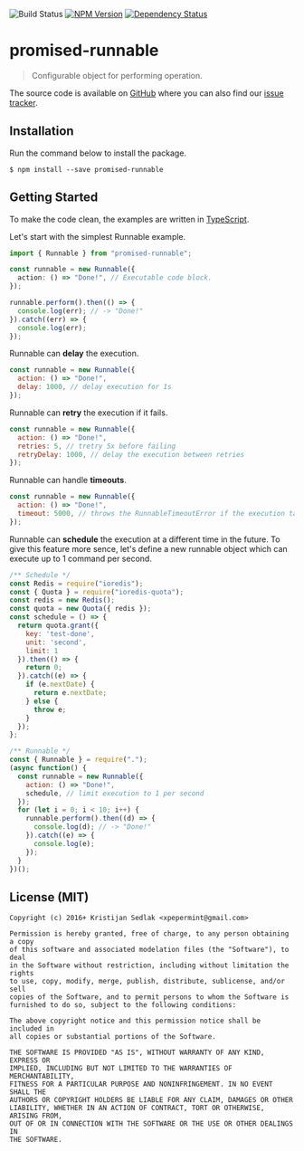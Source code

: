 ![Build Status](https://travis-ci.org/xpepermint/promised-runnable.svg?branch=master)&nbsp;[![NPM Version](https://badge.fury.io/js/promised-runnable.svg)](https://badge.fury.io/js/promised-runnable)&nbsp;[![Dependency Status](https://gemnasium.com/xpepermint/promised-runnable.svg)](https://gemnasium.com/xpepermint/promised-runnable)

# promised-runnable

> Configurable object for performing operation.

The source code is available on [GitHub](https://github.com/xpepermint/promised-runnable) where you can also find our [issue tracker](https://github.com/xpepermint/promised-runnable/blob/master/issues).

## Installation

Run the command below to install the package.

```
$ npm install --save promised-runnable
```

## Getting Started

To make the code clean, the examples are written in [TypeScript](https://www.typescriptlang.org/).

Let's start with the simplest Runnable example.

```ts
import { Runnable } from "promised-runnable";

const runnable = new Runnable({
  action: () => "Done!", // Executable code block.
});

runnable.perform().then(() => {
  console.log(err); // -> "Done!"
}).catch((err) => {
  console.log(err);
});
```

Runnable can **delay** the execution.

```js
const runnable = new Runnable({
  action: () => "Done!",
  delay: 1000, // delay execution for 1s
});
```

Runnable can **retry** the execution if it fails.

```js
const runnable = new Runnable({
  action: () => "Done!",
  retries: 5, // tretry 5x before failing
  retryDelay: 1000, // delay the execution between retries
});
```

Runnable can handle **timeouts**.

```js
const runnable = new Runnable({
  action: () => "Done!",
  timeout: 5000, // throws the RunnableTimeoutError if the execution takes too long
});
```
Runnable can **schedule** the execution at a different time in the future. To give this feature more sence, let's define a new runnable object which can execute up to 1 command per second.

```js
/** Schedule */
const Redis = require("ioredis");
const { Quota } = require("ioredis-quota");
const redis = new Redis();
const quota = new Quota({ redis });
const schedule = () => {
  return quota.grant({
    key: 'test-done',
    unit: 'second',
    limit: 1
  }).then(() => {
    return 0;
  }).catch((e) => {
    if (e.nextDate) {
      return e.nextDate;
    } else {
      throw e;
    }
  });
};

/** Runnable */
const { Runnable } = require(".");
(async function() {
  const runnable = new Runnable({
    action: () => "Done!",
    schedule, // limit execution to 1 per second
  });
  for (let i = 0; i < 10; i++) {
    runnable.perform().then((d) => {
      console.log(d); // -> "Done!"
    }).catch((e) => {
      console.log(e);
    });
  }
})();
```

## License (MIT)

```
Copyright (c) 2016+ Kristijan Sedlak <xpepermint@gmail.com>

Permission is hereby granted, free of charge, to any person obtaining a copy
of this software and associated modelation files (the "Software"), to deal
in the Software without restriction, including without limitation the rights
to use, copy, modify, merge, publish, distribute, sublicense, and/or sell
copies of the Software, and to permit persons to whom the Software is
furnished to do so, subject to the following conditions:

The above copyright notice and this permission notice shall be included in
all copies or substantial portions of the Software.

THE SOFTWARE IS PROVIDED "AS IS", WITHOUT WARRANTY OF ANY KIND, EXPRESS OR
IMPLIED, INCLUDING BUT NOT LIMITED TO THE WARRANTIES OF MERCHANTABILITY,
FITNESS FOR A PARTICULAR PURPOSE AND NONINFRINGEMENT. IN NO EVENT SHALL THE
AUTHORS OR COPYRIGHT HOLDERS BE LIABLE FOR ANY CLAIM, DAMAGES OR OTHER
LIABILITY, WHETHER IN AN ACTION OF CONTRACT, TORT OR OTHERWISE, ARISING FROM,
OUT OF OR IN CONNECTION WITH THE SOFTWARE OR THE USE OR OTHER DEALINGS IN
THE SOFTWARE.
```
